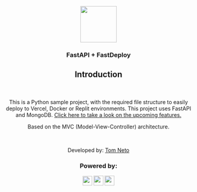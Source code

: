 
<link rel="stylesheet" href="https://fonts.googleapis.com/css2?family=Inter&display=swap">
<p align="center">
<img align="center" src="https://cdn.worldvectorlogo.com/logos/fastapi-1.svg" height=96>
<h3 align="center" class="title">FastAPI + FastDeploy</h3>
</p>
<div align="center" class="introduction">
    <div class="simpleSessionEnclosure">
        <h2>
            Introduction
        </h2>
    </div>
    <p>
        <br> <br>
        This is a Python sample project, with the required file structure to easily deploy to Vercel, Docker
        or Replit environments. This project uses FastAPI and MongoDB.
        <a href="https://github.com/tomneto/FastAPI.FastDeploy/issues">Click here to take a look on the upcoming
            features.</a>
    </p>
    <p>
        Based on the MVC (Model-View-Controller) architecture.
    </p>
</div>
<br>
<p align="center">Developed by: <a href="https://tomneto.com">Tom Neto</a></p>
<div align="center">
    <h3>Powered by:</h3>
    <div align="center" class="footer">
        <img align="center" class="fastapiMini" src="https://cdn.worldvectorlogo.com/logos/fastapi-1.svg" height="25"><a
            href="https://fastapi.tiangolo.com/"></a>
        <img align="center" class="vercelMini"
            src="https://assets.vercel.com/image/upload/v1588805858/repositories/vercel/logo.png" height="26"><a
            href="http://vercel.com/"></a>
        <img align="center" class="dockerMini" src="https://i.ibb.co/zrxvKM6/docker.png" height="26"><a
            href="https://www.docker.com/"></a>
    </div>
</div>

